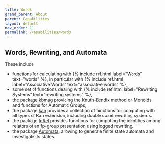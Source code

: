 ```yaml
---
title: Words
grand_parent: About
parent: Capabilities
layout: default
nav_order: 11
permalink: /capabilities/words
---
```

## Words, Rewriting, and Automata

These include
- functions for calculating with
  {% include ref.html label="Words" text="words" %}, in particular with
  {% include ref.html label="Associative Words" text="associative words" %},
- some set of functions dealing with
  {% include ref.html label="Rewriting Systems" text="rewriting systems" %},
- the package
  [kbmag](https://gap-packages.github.io/kbmag) providing the Knuth-Bendix
  method on Monoids and functions for Automatic Groups,
- the package
  [kan](https://gap-packages.github.io/kan/) provides a collection of
   functions for computing with all types of Kan extension,
   including double coset rewriting systems.
- the package
  [IdRel](https://gap-packages.github.io/idrel/) provides functions
  for computing the identities among relators of an fp-group
  presentation using logged rewriting.
- the package
  [Automata](https://gap-packages.github.io/automata/), allowing to generate
  finite state automata and investigate its states.
